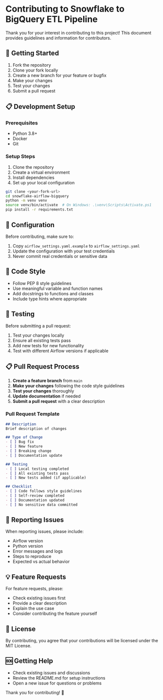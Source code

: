 # Contributing to Snowflake to BigQuery ETL Pipeline

Thank you for your interest in contributing to this project! This document provides guidelines and information for contributors.

## 🚀 Getting Started

1. Fork the repository
2. Clone your fork locally
3. Create a new branch for your feature or bugfix
4. Make your changes
5. Test your changes
6. Submit a pull request

## 📋 Development Setup

### Prerequisites
- Python 3.8+
- Docker
- Git

### Setup Steps
1. Clone the repository
2. Create a virtual environment
3. Install dependencies
4. Set up your local configuration

```bash
git clone <your-fork-url>
cd snowflake-airflow-bigquery
python -m venv venv
source venv/bin/activate  # On Windows: .\venv\Scripts\Activate.ps1
pip install -r requirements.txt
```

## 🔧 Configuration

Before contributing, make sure to:
1. Copy `airflow_settings.yaml.example` to `airflow_settings.yaml`
2. Update the configuration with your test credentials
3. Never commit real credentials or sensitive data

## 📝 Code Style

- Follow PEP 8 style guidelines
- Use meaningful variable and function names
- Add docstrings to functions and classes
- Include type hints where appropriate

## 🧪 Testing

Before submitting a pull request:
1. Test your changes locally
2. Ensure all existing tests pass
3. Add new tests for new functionality
4. Test with different Airflow versions if applicable

## 📋 Pull Request Process

1. **Create a feature branch** from `main`
2. **Make your changes** following the code style guidelines
3. **Test your changes** thoroughly
4. **Update documentation** if needed
5. **Submit a pull request** with a clear description

### Pull Request Template

```markdown
## Description
Brief description of changes

## Type of Change
- [ ] Bug fix
- [ ] New feature
- [ ] Breaking change
- [ ] Documentation update

## Testing
- [ ] Local testing completed
- [ ] All existing tests pass
- [ ] New tests added (if applicable)

## Checklist
- [ ] Code follows style guidelines
- [ ] Self-review completed
- [ ] Documentation updated
- [ ] No sensitive data committed
```

## 🐛 Reporting Issues

When reporting issues, please include:
- Airflow version
- Python version
- Error messages and logs
- Steps to reproduce
- Expected vs actual behavior

## 💡 Feature Requests

For feature requests, please:
- Check existing issues first
- Provide a clear description
- Explain the use case
- Consider contributing the feature yourself

## 📄 License

By contributing, you agree that your contributions will be licensed under the MIT License.

## 🆘 Getting Help

- Check existing issues and discussions
- Review the README.md for setup instructions
- Open a new issue for questions or problems

Thank you for contributing! 🎉
